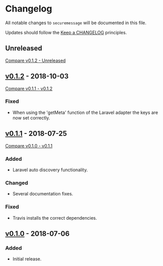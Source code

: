 # Changelog

All notable changes to `securemessage` will be documented in this file.

Updates should follow the [Keep a CHANGELOG](http://keepachangelog.com/) principles.

## Unreleased
[Compare v0.1.2 - Unreleased](https://github.com/exonet/securemessage/compare/v0.1.2...develop)

## [v0.1.2](https://github.com/exonet/securemessage/releases/tag/v0.1.2) - 2018-10-03
[Compare v0.1.1 - v0.1.2](https://github.com/exonet/securemessage/compare/v0.1.1...v0.1.2)

### Fixed
- When using the 'getMeta' function of the Laravel adapter the keys are now set correctly.

## [v0.1.1](https://github.com/exonet/securemessage/releases/tag/v0.1.1) - 2018-07-25
[Compare v0.1.0 - v0.1.1](https://github.com/exonet/securemessage/compare/v0.1.0...v0.1.1)

### Added
- Laravel auto discovery functionality.

### Changed
- Several documentation fixes.

### Fixed
- Travis installs the correct dependencies.

## [v0.1.0](https://github.com/exonet/securemessage/releases/tag/v0.1.0) - 2018-07-06
### Added
- Initial release.
